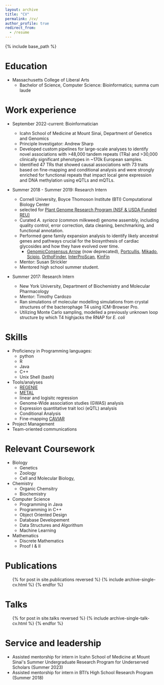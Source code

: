 ```yaml
---
layout: archive
title: "CV"
permalink: /cv/
author_profile: true
redirect_from:
  - /resume
---
```


{% include base_path %}

Education
======
* Massachusetts College of Liberal Arts
  * Bachelor of Science, Computer Science: Bioinformatics; summa cum laude

Work experience
======
* September 2022-current: Bioinformatician
  * Icahn School of Medicine at Mount Sinai, Department of Genetics and Genomics
  * Principle Investigator: Andrew Sharp
  * Developed custom pipelines for large-scale analyses to identify novel associations with >48,000 tandem repeats (TRa) and >30,000 clinically significant phenotypes in ~170k European samples.
  * Identified 47 TRs that showed causal associations with 73 traits based on fine-mapping and conditional analysis and were strongly enriched for functional repeats that impact local gene expression and DNA methylation using eQTLs and mQTLs. 

* Summer 2018 - Summer 2019: Research Intern
  * Cornell University, Boyce Thomoson Institute (BTI) Computational Biology Center
  * selected for [Plant Genome Research Program (NSF & USDA Funded REU)](https://btiscience.org/educational-programs/internships/interns/manigbas/)
  * Curated *A. syriaca* (common milkweed) genome assembly, including quality control, error correction, data cleaning, benchmarking, and functional annotation.
  * Performed gene family expansion analysis to identify likely ancestral genes and pathways crucial for the biosynthesis of cardiac glycosides and how they have evolved over time. 
    * [GenomicConsensus Arrow](https://github.com/PacificBiosciences/gcpp) (now deprecated), [Portcullis](https://github.com/EI-CoreBioinformatics/portcullis), [Mikado](https://mikado.readthedocs.io/en/stable/), [Scipio](http://www.webscipio.org), [OrthoFinder](https://github.com/davidemms/OrthoFinder), [InterProScan](https://github.com/ebi-pf-team/interproscan), [KinFin](https://github.com/DRL/kinfin)
  * Mentor: Susan Strickler
  * Mentored high school summer student. 

* Summer 2017: Research Intern
  * New York University, Department of Biochemistry and Molecular Pharmacology
  * Mentor: Timothy Cardozo
  * Ran simulations of molecular modelling simulations from crystal structures of the bacterophage T4 using ICM-Browser Pro.
  * Utilizing Monte Carlo sampling, modelled a previously unknown loop structure by which T4 highjacks the RNAP for *E. coli*    
  
Skills
======
* Proficiency in Programming languages:
  * python
  * R
  * Java
  * C++
  * Unix Shell (bash)
* Tools/analyses 
  * [REGENIE]()
  * [METAL]()
  * linear and logisitc regression
  * Genome-Wide association studies (GWAS) analysis
  * Expression quantitative trait loci (eQTL) analysis
  * Conditional Analysis
  * Fine-mapping [CAVIAR]()
* Project Management
* Team-oriented communications 

Relevant Coursework
======
* Biology
  * Genetics
  * Zoology
  * Cell and Molecular Biology, 
* Chemistry
  * Organic Chemsitry
  * Biochemistry
* Computer Science
  * Programming in Java
  * Programming in C++
  * Object Oriented Design
  * Database Developement
  * Data Structures and Algorithsm
  * Machine Learning
* Mathematics
  * Discrete Mathematics
  * Proof I & II

Publications
======
  <ul>{% for post in site.publications reversed %}
    {% include archive-single-cv.html %}
  {% endfor %}</ul>
  
Talks
======
  <ul>{% for post in site.talks reversed %}
    {% include archive-single-talk-cv.html  %}
  {% endfor %}</ul>
  
  
Service and leadership
======
* Assisted mentorship for intern in Icahn School of Medicine at Mount Sinai's Summer Undergraduate Research Program for Underserved Scholars (Summer 2023)  
* Assisted mentorship for intern in BTI’s High School Research Program (Summer 2018) 
